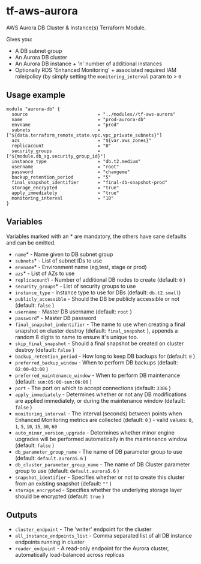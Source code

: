 # tf-aws-aurora

AWS Aurora DB Cluster & Instance(s) Terraform Module.

Gives you:

 - A DB subnet group
 - An Aurora DB cluster
 - An Aurora DB instance + 'n' number of additional instances
 - Optionally RDS 'Enhanced Monitoring' + associated required IAM role/policy (by simply setting the `monitoring_interval` param to > `0`

## Usage example

```
module "aurora-db" {
  source                          = "../modules//tf-aws-aurora"
  name                            = "prod-aurora-db"
  envname                         = "prod"
  subnets                         = ["${data.terraform_remote_state.vpc.vpc_private_subnets}"]
  azs                             = "${var.aws_zones}"
  replicacount                    = "0"
  security_groups                 = ["${module.db_sg.security_group_id}"]
  instance_type                   = "db.t2.medium"
  username                        = "root"
  password                        = "changeme"
  backup_retention_period         = "5"
  final_snapshot_identifier       = "final-db-snapshot-prod"
  storage_encrypted               = "true"
  apply_immediately               = "true"
  monitoring_interval             = "10"
}
```

## Variables

Variables marked with an * are mandatory, the others have sane defaults and can be omitted.

* `name`\* - Name given to DB subnet group
* `subnets`\* - List of subnet IDs to use
* `envname`\* - Environment name (eg,test, stage or prod)
* `azs`\* - List of AZs to use
* `replicacount`\ - Number of additional DB nodes to create (default: `0` )
* `security_groups`\* - List of security groups to use
* `instance_type` - Instance type to use for DBs (default: `db.t2.small`)
* `publicly_accessible` - Should the DB be publicly accessible or not (default: `false` )
* `username` - Master DB username (default: `root` )
* `password`\* - Master DB password
* `final_snapshot_indentifier` - The name to use when creating a final snapshot on cluster destroy (default: `final_snapshot` ), appends a random 8 digits to name to ensure it's unique too.
* `skip_final_snapshot` - Should a final snapshot be created on cluster destroy (default: `false` )
* `backup_retention_period` - How long to keep DB backups for (default: `0` )
* `preferred_backup_window` - When to perform DB backups (default: `02:00-03:00` )
* `preferred_maintenance_window` - When to perform DB maintenance (default: `sun:05:00-sun:06:00` )
* `port` - The port on which to accept connections (default: `3306` )
* `apply_immediately` - Determines whether or not any DB modifications are applied immediately, or during the maintenance window (default: `false` )
* `monitoring_interval` - The interval (seconds) between points when Enhanced Monitoring metrics are collected (default: `0` ) - valid values: `0`, `1`, `5`, `10`, `15`, `30`, `60`
* `auto_minor_version_upgrade` - Determines whether minor engine upgrades will be performed automatically in the maintenance window (default: `false` )
* `db_parameter_group_name` - The name of DB parameter group to use (default: `default.aurora5.6` )
* `db_cluster_parameter_group_name` - The name of DB Cluster parameter group to use (default: `default.aurora5.6` )
* `snapshot_identifier` - Specifies whether or not to create this cluster from an existing snapshot (default: `""` )
* `storage_encrypted` - Specifies whether the underlying storage layer should be encrypted (default: `true` )

## Outputs

* `cluster_endpoint` - The 'writer' endpoint for the cluster
* `all_instance_endpoints_list` - Comma separated list of all DB instance endpoints running in cluster
* `reader_endpoint` - A read-only endpoint for the Aurora cluster, automatically load-balanced across replicas
